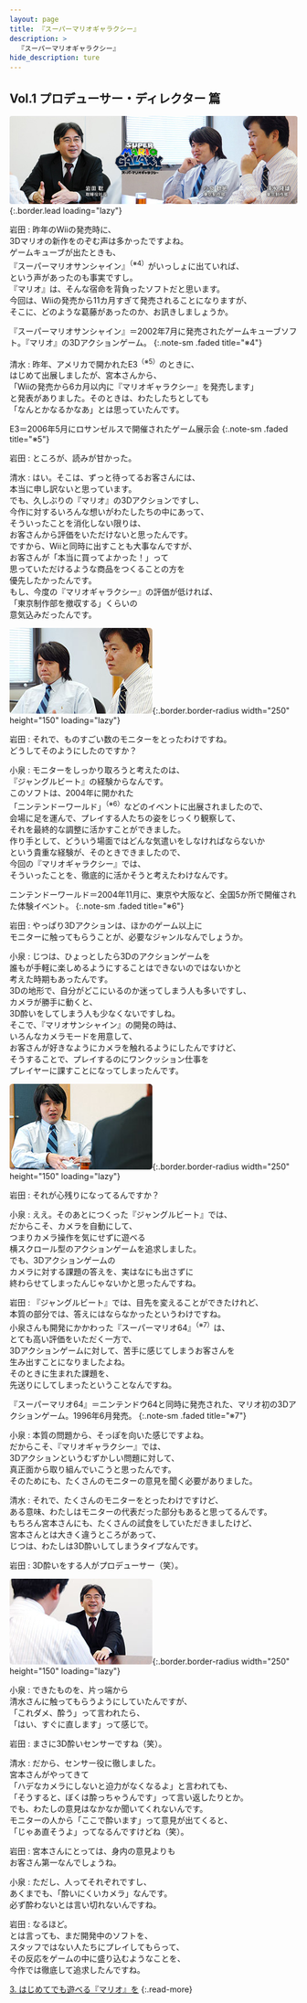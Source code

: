 ```yaml
---
layout: page
title: 『スーパーマリオギャラクシー』
description: >
  『スーパーマリオギャラクシー』
hide_description: ture
---
```


## Vol.1 プロデューサー・ディレクター 篇

![](/interviews/jp/wii/rmgj/vol1/img/mainvisual.jpg){:.border.lead loading="lazy"}

岩田
: 昨年のWiiの発売時に、<br>3Dマリオの新作をのぞむ声は多かったですよね。<br>ゲームキューブが出たときも、<br>『スーパーマリオサンシャイン』<sup>（※4）</sup>がいっしょに出ていれば、<br>という声があったのも事実ですし。<br>『マリオ』は、そんな宿命を背負ったソフトだと思います。<br>今回は、Wiiの発売から11カ月すぎて発売されることになりますが、<br>そこに、どのような葛藤があったのか、お訊きしましょうか。

『スーパーマリオサンシャイン』＝2002年7月に発売されたゲームキューブソフト。『マリオ』の3Dアクションゲーム。
{:.note-sm .faded title="※4"}

清水
: 昨年、アメリカで開かれたE3<sup>（※5）</sup>のときに、<br>はじめて出展しましたが、宮本さんから、<br>「Wiiの発売から6カ月以内に『マリオギャラクシー』を発売します」<br>と発表がありました。そのときは、わたしたちとしても<br>「なんとかなるかなあ」とは思っていたんです。

E3＝2006年5月にロサンゼルスで開催されたゲーム展示会
{:.note-sm .faded title="※5"}

岩田
: ところが、読みが甘かった。

清水
: はい。そこは、ずっと待ってるお客さんには、<br>本当に申し訳ないと思っています。<br>でも、久しぶりの『マリオ』の3Dアクションですし、<br>今作に対するいろんな想いがわたしたちの中にあって、<br>そういったことを消化しない限りは、<br>お客さんから評価をいただけないと思ったんです。<br>ですから、Wiiと同時に出すことも大事なんですが、<br>お客さんが「本当に買ってよかった！」って<br>思っていただけるような商品をつくることの方を<br>優先したかったんです。<br>もし、今度の『マリオギャラクシー』の評価が低ければ、<br>「東京制作部を撤収する」くらいの<br>意気込みだったんです。

![](/interviews/jp/wii/rmgj/vol1/img/photo5.jpg){:.border.border-radius width="250" height="150" loading="lazy"}

岩田
: それで、ものすごい数のモニターをとったわけですね。<br>どうしてそのようにしたのですか？

小泉
: モニターをしっかり取ろうと考えたのは、<br>『ジャングルビート』の経験からなんです。<br>このソフトは、2004年に開かれた<br>「ニンテンドーワールド」<sup>（※6）</sup>などのイベントに出展されましたので、<br>会場に足を運んで、プレイする人たちの姿をじっくり観察して、<br>それを最終的な調整に活かすことができました。<br>作り手として、どういう場面ではどんな気遣いをしなければならないか<br>という貴重な経験が、そのときできましたので、<br>今回の『マリオギャラクシー』では、<br>そういったことを、徹底的に活かそうと考えたわけなんです。

ニンテンドーワールド＝2004年11月に、東京や大阪など、全国5か所で開催された体験イベント。
{:.note-sm .faded title="※6"}

岩田
: やっぱり3Dアクションは、ほかのゲーム以上に<br>モニターに触ってもらうことが、必要なジャンルなんでしょうか。

小泉
: じつは、ひょっとしたら3Dのアクションゲームを<br>誰もが手軽に楽しめるようにすることはできないのではないかと<br>考えた時期もあったんです。<br>3Dの地形で、自分がどこにいるのか迷ってしまう人も多いですし、<br>カメラが勝手に動くと、<br>3D酔いをしてしまう人も少なくないですしね。<br>そこで、『マリオサンシャイン』の開発の時は、<br>いろんなカメラモードを用意して、<br>お客さんが好きなようにカメラを触れるようにしたんですけど、<br>そうすることで、プレイするのにワンクッション仕事を<br>プレイヤーに課すことになってしまったんです。

![](/interviews/jp/wii/rmgj/vol1/img/photo6.jpg){:.border.border-radius width="250" height="150" loading="lazy"}

岩田
: それが心残りになってるんですか？

小泉
: ええ。そのあとにつくった『ジャングルビート』では、<br>だからこそ、カメラを自動にして、<br>つまりカメラ操作を気にせずに遊べる<br>横スクロール型のアクションゲームを追求しました。<br>でも、3Dアクションゲームの<br>カメラに対する課題の答えを、実はなにも出さずに<br>終わらせてしまったんじゃないかと思ったんですね。

岩田
: 『ジャングルビート』では、目先を変えることができたけれど、<br>本質の部分では、答えにはならなかったというわけですね。<br>小泉さんも開発にかかわった『スーパーマリオ64』<sup>（※7）</sup>は、<br>とても高い評価をいただく一方で、<br>3Dアクションゲームに対して、苦手に感じてしまうお客さんを<br>生み出すことになりましたよね。<br>そのときに生まれた課題を、<br>先送りにしてしまったということなんですね。

『スーパーマリオ64』＝ニンテンドウ64と同時に発売された、マリオ初の3Dアクションゲーム。1996年6月発売。
{:.note-sm .faded title="※7"}

小泉
: 本質の問題から、そっぽを向いた感じですよね。<br>だからこそ、『マリオギャラクシー』では、<br>3Dアクションというむずかしい問題に対して、<br>真正面から取り組んでいこうと思ったんです。<br>そのためにも、たくさんのモニターの意見を聞く必要がありました。

清水
: それで、たくさんのモニターをとったわけですけど、<br>ある意味、わたしはモニターの代表だった部分もあると思ってるんです。<br>もちろん宮本さんにも、たくさんの試食をしていただきましたけど、<br>宮本さんとは大きく違うところがあって、<br>じつは、わたしは3D酔いしてしまうタイプなんです。

岩田
: 3D酔いをする人がプロデューサー（笑）。

![](/interviews/jp/wii/rmgj/vol1/img/photo7.jpg){:.border.border-radius width="250" height="150" loading="lazy"}

小泉
: できたものを、片っ端から<br>清水さんに触ってもらうようにしていたんですが、<br>「これダメ、酔う」って言われたら、<br>「はい、すぐに直します」って感じで。

岩田
: まさに3D酔いセンサーですね（笑）。

清水
: だから、センサー役に徹しました。<br>宮本さんがやってきて<br>「ハデなカメラにしないと迫力がなくなるよ」と言われても、<br>「そうすると、ぼくは酔っちゃうんです」って言い返したりとか。<br>でも、わたしの意見はなかなか聞いてくれないんです。<br>モニターの人から「ここで酔います」って意見が出てくると、<br>「じゃあ直そうよ」ってなるんですけどね（笑）。

岩田
: 宮本さんにとっては、身内の意見よりも<br>お客さん第一なんでしょうね。

小泉
: ただし、人ってそれぞれですし、<br>あくまでも、「酔いにくいカメラ」なんです。<br>必ず酔わないとは言い切れないんですね。

岩田
: なるほど。<br>とは言っても、まだ開発中のソフトを、<br>スタッフではない人たちにプレイしてもらって、<br>その反応をゲームの中に盛り込むようなことを、<br>今作では徹底して追求したんですね。

[3. はじめてでも遊べる『マリオ』を](3.md)
{:.read-more}

